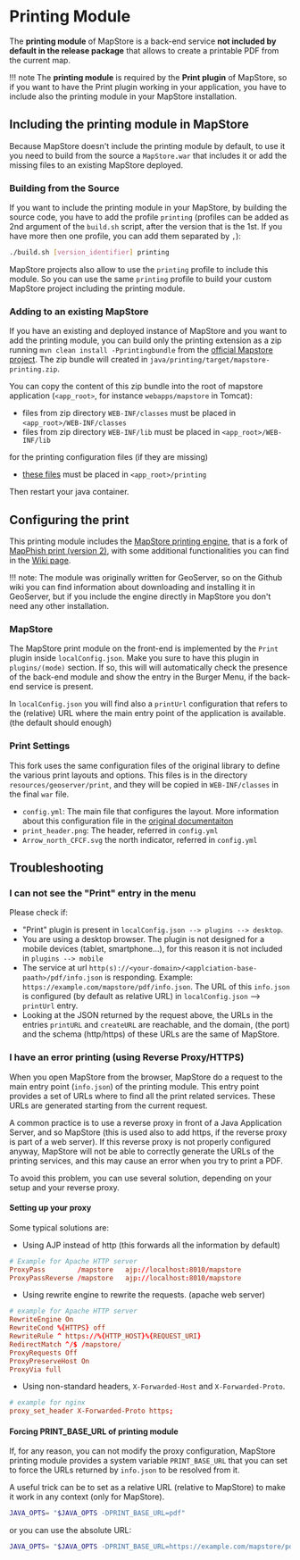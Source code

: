 # Printing Module

The **printing module** of MapStore is a back-end service **not included  by default in the release package** that allows to create a printable PDF from the current map.

!!! note
    The **printing module** is required by the **Print plugin** of MapStore, so if you want to have the Print plugin working in your application, you have to include also the printing module in your MapStore installation.

## Including the printing module in MapStore

Because MapStore doesn't include the printing module by default, to use it you need to build from the source a `MapStore.war` that includes it or add the missing files to an existing MapStore deployed.

### Building from the Source

If you want to include the printing module in your MapStore, by building the source code, you have to add the profile `printing` (profiles can be added as 2nd argument of the `build.sh` script, after the version that is the 1st. If you have more then one profile, you can add them separated by `,`):

```bash
./build.sh [version_identifier] printing
```

MapStore projects also allow to use the `printing` profile to include this module. So you can use the same `printing` profile to build your custom MapStore project including the printing module.

### Adding to an existing MapStore

If you have an existing and deployed instance of MapStore and you want to add the printing module, you can build only the printing extension as a zip running `mvn clean install -Pprintingbundle` from the [official Mapstore project](https://github.com/geosolutions-it/MapStore2). The zip bundle will created in `java/printing/target/mapstore-printing.zip`.


You can copy the content of this zip bundle into the root of mapstore application (`<app_root>`, for instance `webapps/mapstore` in Tomcat): 

- files from zip directory `WEB-INF/classes` must be placed in `<app_root>/WEB-INF/classes` 
- files from zip directory `WEB-INF/lib` must be placed in `<app_root>/WEB-INF/lib` 

for the printing configuration files (if they are missing)
- [these files](https://github.com/geosolutions-it/MapStore2/tree/master/java/printing/resources/geoserver/print) must be placed in `<app_root>/printing`

Then restart your java container.

## Configuring the print

This printing module includes the [MapStore printing engine](https://github.com/geosolutions-it/mapfish-print/), that is a fork of [MapPhish print (version 2)](http://www.mapfish.org/doc/print/), with some additional functionalities you can find in the [Wiki page](https://github.com/geosolutions-it/mapfish-print/).

!!! note:
    The module was originally written for GeoServer, so on the Github wiki you can find information about downloading and installing it in GeoServer, but if you include the engine directly in MapStore you don't need any other installation.

### MapStore

The MapStore print module on the front-end is implemented by the `Print` plugin inside `localConfig.json`. Make you sure to have this plugin in `plugins/(mode)` section. If so, this will will automatically check the presence of the back-end module and show the entry in the Burger Menu, if the back-end service is present.

In `localConfig.json` you will find also a `printUrl` configuration that refers to the (relative) URL where the main entry point of the application is available. (the default should enough)

### Print Settings

This fork uses the same configuration files of the original library to define the various print layouts and options.
This files is in the directory `resources/geoserver/print`, and they will be copied in `WEB-INF/classes` in the final `war` file.

* `config.yml`: The main file that configures the layout. More information about this configuration file in the [original documentaiton](http://www.mapfish.org/doc/print/configuration.html)
* `print_header.png`: The header, referred in `config.yml`
* `Arrow_north_CFCF.svg` the north indicator, referred in `config.yml`

## Troubleshooting

### I can not see the "Print" entry in the menu

Please check if:

* "Print" plugin is present in `localConfig.json --> plugins --> desktop`.
* You are using a desktop browser. The plugin is not designed for a mobile devices (tablet, smartphone...), for this reason it is not included in `plugins --> mobile`
* The service at url `http(s)://<your-domain>/<applciation-base-paath>/pdf/info.json` is responding. Example: `https://example.com/mapstore/pdf/info.json`. The URL of this `info.json` is configured (by default as relative URL) in `localConfig.json` --> `printUrl` entry.
* Looking at the JSON returned by the request above, the URLs in the entries `printURL` and `createURL` are reachable, and the domain, (the port) and the schema (http/https) of these URLs are the same of MapStore.

### I have an error printing (using Reverse Proxy/HTTPS)

When you open MapStore from the browser, MapStore do a request to the main entry point (`info.json`) of the printing module. This entry point provides a set of URLs where to find all the print related services. These URLs are generated starting from the current request.

A common practice is to use a reverse proxy in front of a Java Application Server, and so MapStore (this is used also to add https, if the reverse proxy is part of a web server). If this reverse proxy is not properly configured anyway, MapStore will not be able to correctly generate the URLs of the printing services, and this may cause an error when you try to print a PDF.

To avoid this problem, you can use several solution, depending on your setup and your reverse proxy.

#### Setting up your proxy

Some typical solutions are:

* Using AJP instead of http (this forwards all the information by default)

```conf
# Example for Apache HTTP server
ProxyPass        /mapstore   ajp://localhost:8010/mapstore
ProxyPassReverse /mapstore   ajp://localhost:8010/mapstore
```

* Using rewrite engine to rewrite the requests. (apache web server)

```conf
# example for Apache HTTP server
RewriteEngine On
RewriteCond %{HTTPS} off
RewriteRule ^ https://%{HTTP_HOST}%{REQUEST_URI}
RedirectMatch ^/$ /mapstore/
ProxyRequests Off
ProxyPreserveHost On
ProxyVia full
```

* Using non-standard headers, `X-Forwarded-Host` and `X-Forwarded-Proto`.

```conf
# example for nginx
proxy_set_header X-Forwarded-Proto https;
```

#### Forcing PRINT_BASE_URL of printing module

If, for any reason, you can not modify the proxy configuration, MapStore printing module provides a system variable `PRINT_BASE_URL` that you can set to force the URLs returned by `info.json` to be resolved from it.

A useful trick can be to set as a relative URL (relative to MapStore) to make it work in any context (only for MapStore).

```bash
JAVA_OPTS= "$JAVA_OPTS -DPRINT_BASE_URL=pdf"
```

or you can use the absolute URL:

```bash
JAVA_OPTS= "$JAVA_OPTS -DPRINT_BASE_URL=https://example.com/mapstore/pdf"
```
